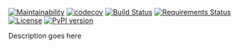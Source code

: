 [![Maintainability](https://api.codeclimate.com/v1/badges/6ce5258ea79500e9d717/maintainability)](https://codeclimate.com/github/mediapills/api-dispatcher/maintainability)
[![codecov](https://codecov.io/gh/mediapills/api-dispatcher/branch/master/graph/badge.svg)](https://codecov.io/gh/mediapills/api-dispatcher)
[![Build Status](https://travis-ci.com/mediapills/api-dispatcher.svg?branch=master)](https://travis-ci.com/mediapills/api-dispatcher)
[![Requirements Status](https://requires.io/github/mediapills/api-dispatcher/requirements.svg?branch=master)](https://requires.io/github/mediapills/api-dispatcher/requirements/?branch=master)
[![License](http://img.shields.io/:license-Apache%202-blue.svg)](http://www.apache.org/licenses/LICENSE-2.0.txt)
[![PyPI version](https://badge.fury.io/py/api-dispatcher.svg)](https://badge.fury.io/py/api-dispatcher)

Description goes here
